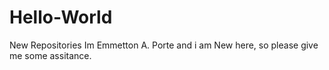 # Hello-World
New Repositories
Im Emmetton A. Porte
and i am New here, so please give me some assitance.
